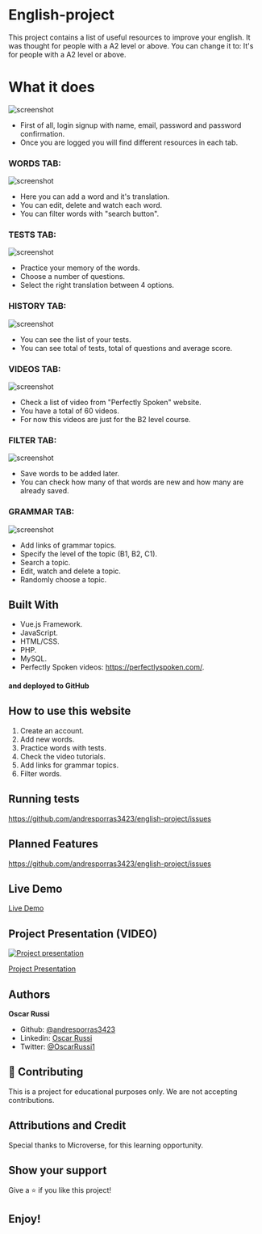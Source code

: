 # English-project

This project contains a list of useful resources to improve your english.  It was thought for people with a A2 level or above. You can change it to: It's for people with a A2 level or above.


# What it does
![screenshot](/images/screenshot.png)
- First of all, login signup with name, email, password and password confirmation.
- Once you are logged you will find different resources in each tab. 
### WORDS TAB:
![screenshot](/images/words.png)
- Here you can add a word and it's translation.
- You can edit, delete and watch each word.
- You can filter words with "search button".
### TESTS TAB:
![screenshot](/images/tests.png)
- Practice your memory of the words.
- Choose a number of questions.
- Select the right translation between 4 options.
### HISTORY TAB:
![screenshot](/images/history.png)
- You can see the list of your tests.
- You can see total of tests, total of questions and average score.
### VIDEOS TAB:
![screenshot](/images/videos.png)
- Check a list of video from "Perfectly Spoken" website.
- You have a total of 60 videos.
- For now this videos are just for the B2 level course.
### FILTER TAB:
![screenshot](/images/filter.png)
- Save words to be added later.
- You can check how many of that words are new and how many are already saved.
### GRAMMAR TAB:
![screenshot](/images/grammar.png)
- Add links of grammar topics.
- Specify the level of the topic (B1, B2, C1).
- Search a topic.
- Edit, watch and delete a topic.
- Randomly choose a topic.

## Built With

- Vue.js Framework.
- JavaScript.
- HTML/CSS.
- PHP.
- MySQL.
- Perfectly Spoken videos: https://perfectlyspoken.com/.

#### and deployed to GitHub

## How to use this website

1) Create an account.
2) Add new words.
3) Practice words with tests.
4) Check the video tutorials.
5) Add links for grammar topics.
6) Filter words.


## Running tests

https://github.com/andresporras3423/english-project/issues

## Planned Features

https://github.com/andresporras3423/english-project/issues

## Live Demo

[Live Demo](https://englishproject000.000webhostapp.com/ep/index.html)

## Project Presentation (VIDEO)

[![Project presentation](/images/video-screenshot.png)](https://www.loom.com/share/e7f505da9a984ff080700e31a5e11fd4)

[Project Presentation](https://www.loom.com/share/e7f505da9a984ff080700e31a5e11fd4)


## Authors

**Oscar Russi**
- Github: [@andresporras3423](https://github.com/andresporras3423/)
- Linkedin: [Oscar Russi](https://www.linkedin.com/in/oscar-andres-russi-porras/)
- Twitter: [@OscarRussi1](https://twitter.com/OscarRussi1)

## 🤝 Contributing

This is a project for educational purposes only. We are not accepting contributions.

## Attributions and Credit

Special thanks to Microverse, for this learning opportunity. 

## Show your support

Give a ⭐️ if you like this project!

## Enjoy!
